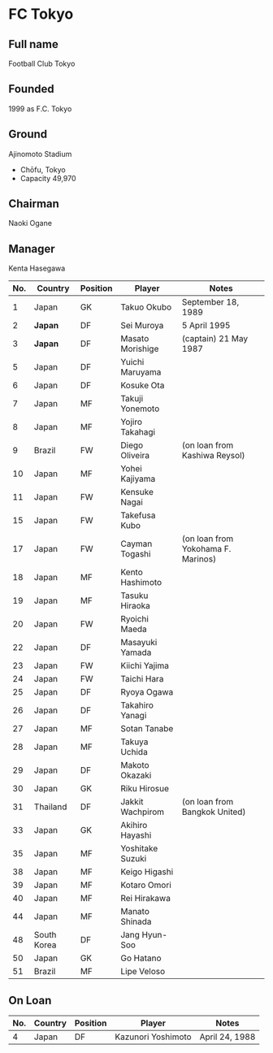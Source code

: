 # FC Tokyo

## Full name	
Football Club Tokyo
## Founded
1999 as F.C. Tokyo
## Ground	
Ajinomoto Stadium
* Chōfu, Tokyo
* Capacity	49,970
## Chairman	
Naoki Ogane
## Manager	
Kenta Hasegawa


| No.| Country | Position | Player | Notes |
| -- | ------- | -------- | ------ | ------ |
| 1	 | Japan	 | GK	| Takuo Okubo | September 18, 1989 |
| 2	 | **Japan**		| DF		| Sei Muroya | 5 April 1995 |
| 3		| **Japan**		| DF		| Masato Morishige  | (captain) 21 May 1987 |
| 5		| Japan		| DF		| Yuichi Maruyama | |
| 6		| Japan		| DF		| Kosuke Ota | |
| 7		| Japan		| MF		| Takuji Yonemoto | |
| 8		| Japan		| MF		| Yojiro Takahagi | |
| 9		| Brazil		| FW		| Diego Oliveira  |(on loan from Kashiwa Reysol) |
| 10		| Japan		| MF		| Yohei Kajiyama | |
| 11		| Japan		| FW		| Kensuke Nagai | |
| 15		| Japan		| FW		| Takefusa Kubo | |
| 17		| Japan		| FW		| Cayman Togashi  |(on loan from Yokohama F. Marinos) |
| 18	| 	Japan		| MF		| Kento Hashimoto | |
| 19	| 	Japan		| MF		| Tasuku Hiraoka | |
| 20	| 	Japan		| FW		| Ryoichi Maeda | |
| 22	| 	Japan		| DF		| Masayuki Yamada | |
| 23	| 	Japan		| FW		| Kiichi Yajima | |
| 24		| Japan		| FW		| Taichi Hara  | |
| 25	| 	Japan		| DF		| Ryoya Ogawa | |
| 26	| 	Japan		| DF		| Takahiro Yanagi | |
| 27	| 	Japan		| MF		| Sotan Tanabe | |
| 28	| 	Japan		| MF		| Takuya Uchida | |
| 29	| 	Japan		| DF		| Makoto Okazaki | |
| 30	| 	Japan		| GK		| Riku Hirosue | |
| 31	| 	Thailand	| DF	| Jakkit Wachpirom | (on loan from Bangkok United) |
| 33	| 	Japan		| GK		| Akihiro Hayashi | |
| 35	| 	Japan		| MF		| Yoshitake Suzuki | |
| 38	| 	Japan		| MF		| Keigo Higashi | |
| 39	| 	Japan		| MF		| Kotaro Omori | |
| 40	| 	Japan		| MF		| Rei Hirakawa | |
| 44	| 	Japan	| MF	|Manato Shinada | |
| 48	| 	South Korea	| DF	|Jang Hyun-Soo | |
| 50	| 	Japan	|GK	|Go Hatano | |
| 51	| 	Brazil	| MF|	Lipe Veloso | |

## On Loan

| No.| Country | Position | Player | Notes |
| -- | ------- | -------- | ------ | ------ |
| 4		| Japan		| DF		| Kazunori Yoshimoto | April 24, 1988 |
